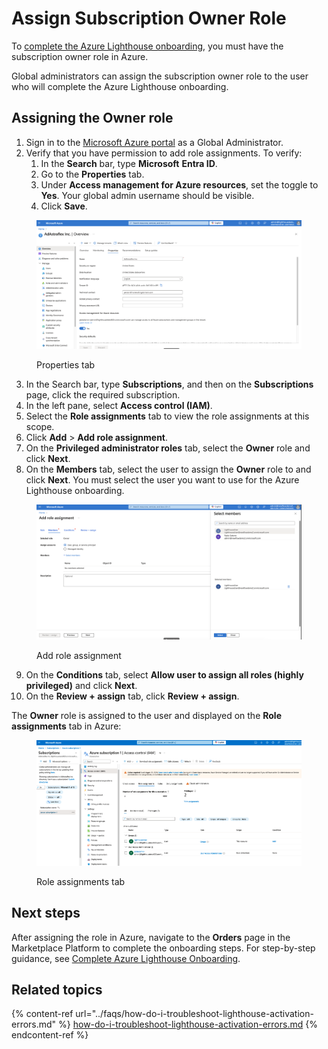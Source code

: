# Assign Subscription Owner Role

To [complete the Azure Lighthouse onboarding](complete-the-azure-lighthouse-onboarding.md), you must have the subscription owner role in Azure.&#x20;

Global administrators can assign the subscription owner role to the user who will complete the Azure Lighthouse onboarding.&#x20;

## Assigning the Owner role

1. Sign in to the [Microsoft Azure portal](https://portal.azure.com/) as a Global Administrator.
2. Verify that you have permission to add role assignments. To verify:&#x20;
   1. In the **Search** bar, type **Microsoft** **Entra ID**.
   2. Go to the **Properties** tab.
   3. Under **Access management for Azure resources**, set the toggle to **Yes**. Your global admin username should be visible.
   4. Click **Save**.&#x20;

<figure><img src="../../../.gitbook/assets/image-20240927-093838 (1).png" alt=""><figcaption><p>Properties tab</p></figcaption></figure>

3. In the Search bar, type **Subscriptions**, and then on the **Subscriptions** page, click the required subscription.
4. In the left pane, select **Access control (IAM)**.
5. Select the **Role assignments** tab to view the role assignments at this scope.
6. Click **Add** > **Add role assignment**.
7. On the **Privileged administrator roles** tab, select the **Owner** role and click **Next**.
8. On the **Members** tab, select the user to assign the **Owner** role to and click **Next**. You must select the user you want to use for the Azure Lighthouse onboarding.&#x20;

<figure><img src="../../../.gitbook/assets/image-20240927-094626.png" alt=""><figcaption><p>Add role assignment</p></figcaption></figure>

9. On the **Conditions** tab, select **Allow user to assign all roles (highly privileged)** and click **Next**.
10. On the **Review + assign** tab, click **Review + assign**.&#x20;

The **Owner** role is assigned to the user and displayed on the **Role assignments** tab in Azure:

<figure><img src="../../../.gitbook/assets/image-20240927-085405.png" alt=""><figcaption><p>Role assignments tab</p></figcaption></figure>

## Next steps

After assigning the role in Azure, navigate to the **Orders** page in the Marketplace Platform to complete the onboarding steps. For step-by-step guidance, see [Complete Azure Lighthouse Onboarding](complete-the-azure-lighthouse-onboarding.md).&#x20;

## Related topics

{% content-ref url="../faqs/how-do-i-troubleshoot-lighthouse-activation-errors.md" %}
[how-do-i-troubleshoot-lighthouse-activation-errors.md](../faqs/how-do-i-troubleshoot-lighthouse-activation-errors.md)
{% endcontent-ref %}
